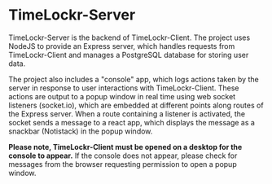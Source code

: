 # TimeLockr-Server

TimeLockr-Server is the backend of TimeLockr-Client. The project uses NodeJS to provide an Express server, which handles requests from TimeLockr-Client and manages a PostgreSQL database for storing user data.

The project also includes a "console" app, which logs actions taken by the server in response to user interactions with TimeLockr-Client. These actions are output to a popup window in real time using web socket listeners (socket.io), which are embedded at different points along routes of the Express server. When a route containing a listener is activated, the socket sends a message to a react app, which displays the message as a snackbar (Notistack) in the popup window.

__Please note, TimeLockr-Client must be opened on a desktop for the console to appear.__
 If the console does not appear, please check for messages from the browser requesting permission to open a popup window.

